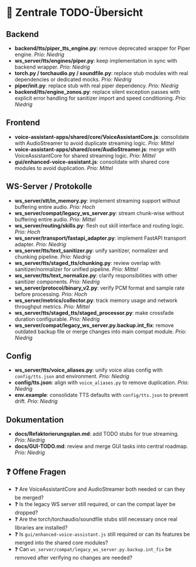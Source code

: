 # 📌 Zentrale TODO-Übersicht

## Backend
- **backend/tts/piper_tts_engine.py**: remove deprecated wrapper for Piper engine. _Prio: Niedrig_
- **ws_server/tts/engines/piper.py**: keep implementation in sync with backend wrapper. _Prio: Niedrig_
- **torch.py / torchaudio.py / soundfile.py**: replace stub modules with real dependencies or dedicated mocks. _Prio: Niedrig_
- **piper/__init__.py**: replace stub with real piper dependency. _Prio: Niedrig_
- **backend/tts/engine_zonos.py**: replace silent exception passes with explicit error handling for sanitizer import and speed conditioning. _Prio: Niedrig_

## Frontend
- **voice-assistant-apps/shared/core/VoiceAssistantCore.js**: consolidate with AudioStreamer to avoid duplicate streaming logic. _Prio: Mittel_
- **voice-assistant-apps/shared/core/AudioStreamer.js**: merge with VoiceAssistantCore for shared streaming logic. _Prio: Mittel_
- **gui/enhanced-voice-assistant.js**: consolidate with shared core modules to avoid duplication. _Prio: Mittel_

## WS-Server / Protokolle
- **ws_server/stt/in_memory.py**: implement streaming support without buffering entire audio. _Prio: Hoch_
- **ws_server/compat/legacy_ws_server.py**: stream chunk-wise without buffering entire audio. _Prio: Mittel_
- **ws_server/routing/skills.py**: flesh out skill interface and routing logic. _Prio: Hoch_
- **ws_server/transport/fastapi_adapter.py**: implement FastAPI transport adapter. _Prio: Niedrig_
- **ws_server/tts/text_sanitizer.py**: unify sanitizer, normalizer and chunking pipeline. _Prio: Niedrig_
- **ws_server/tts/staged_tts/chunking.py**: review overlap with sanitizer/normalizer for unified pipeline. _Prio: Mittel_
- **ws_server/tts/text_normalize.py**: clarify responsibilities with other sanitizer components. _Prio: Niedrig_
- **ws_server/protocol/binary_v2.py**: verify PCM format and sample rate before processing. _Prio: Hoch_
- **ws_server/metrics/collector.py**: track memory usage and network throughput metrics. _Prio: Mittel_
- **ws_server/tts/staged_tts/staged_processor.py**: make crossfade duration configurable. _Prio: Niedrig_
- **ws_server/compat/legacy_ws_server.py.backup.int_fix**: remove outdated backup file or merge changes into main compat module. _Prio: Niedrig_

## Config
- **ws_server/tts/voice_aliases.py**: unify voice alias config with `config/tts.json` and environment. _Prio: Niedrig_
- **config/tts.json**: align with `voice_aliases.py` to remove duplication. _Prio: Niedrig_
- **env.example**: consolidate TTS defaults with `config/tts.json` to prevent drift. _Prio: Niedrig_

## Dokumentation
- **docs/Refaktorierungsplan.md**: add TODO stubs for true streaming. _Prio: Niedrig_
- **docs/GUI-TODO.md**: review and merge GUI tasks into central roadmap. _Prio: Niedrig_

## ❓ Offene Fragen
- ❓ Are VoiceAssistantCore and AudioStreamer both needed or can they be merged?
- ❓ Is the legacy WS server still required, or can the compat layer be dropped?
- ❓ Are the torch/torchaudio/soundfile stubs still necessary once real libraries are installed?
- ❓ Is `gui/enhanced-voice-assistant.js` still required or can its features be merged into the shared core modules?
- ❓ Can `ws_server/compat/legacy_ws_server.py.backup.int_fix` be removed after verifying no changes are needed?
